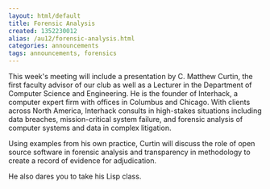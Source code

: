 ```yaml
---
layout: html/default
title: Forensic Analysis
created: 1352230012
alias: /au12/forensic-analysis.html
categories: announcements
tags: announcements, forensics
---
```

This week's meeting will include a presentation by C. Matthew Curtin, the first faculty advisor of our club as well as a Lecturer in the Department of Computer Science and Engineering.  He is the founder of Interhack, a computer expert firm with offices in Columbus and Chicago.  With clients across North America, Interhack consults in high-stakes situations including data breaches, mission-critical system failure, and forensic analysis of computer systems and data in complex litigation.

Using examples from his own practice, Curtin will discuss the role of open source software in forensic analysis and transparency in methodology to create a record of evidence for adjudication.

He also dares you to take his Lisp class.
